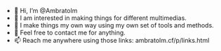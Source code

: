 - 👋 Hi, I’m @Ambratolm
- 👀 I am interested in making things for different multimedias.
- 🌱 I make things my own way using my own set of tools and methods.
- 💞️ Feel free to contact me for anything.
- 📫 Reach me anywhere using those links: ambratolm.cf/p/links.html

<!---
Ambratolm/Ambratolm is a ✨ special ✨ repository because its `README.md` (this file) appears on your GitHub profile.
You can click the Preview link to take a look at your changes.
--->
